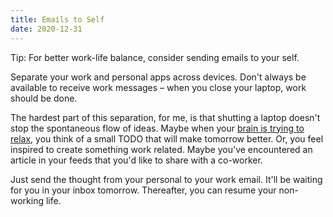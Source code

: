 ```yaml
---
title: Emails to Self
date: 2020-12-31
---
```


Tip: For better work-life balance, consider sending
emails to your self. 

Separate your work and personal apps across devices.
Don't always be available to receive work messages –
when you close your laptop, work should be done. 

The hardest part of this separation, for me, is that
shutting a laptop doesn't stop the spontaneous flow
of ideas. Maybe when your [brain is trying to relax](/boredom/), 
you think of a small TODO that will make tomorrow 
better. Or, you feel inspired to create something 
work related. Maybe you've encountered an article in
your feeds that you'd like to share with a co-worker.

Just send the thought from your personal to your work
email. It'll be waiting for you in your inbox
tomorrow. Thereafter, you can resume your non-working 
life.
